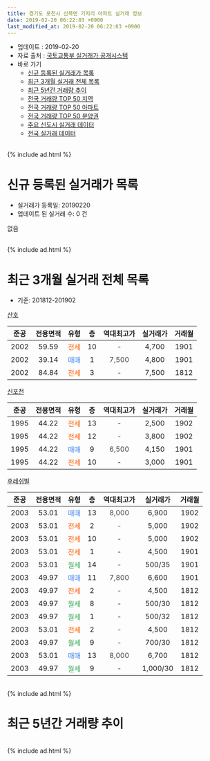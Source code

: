 ```yaml
---
title: 경기도 포천시 신북면 기지리 아파트 실거래 정보
date: 2019-02-20 06:22:03 +0900
last_modified_at: 2019-02-20 06:22:03 +0900
---
```


* 업데이트 : 2019-02-20
* 자료 출처 : [국토교통부 실거래가 공개시스템](http://rt.molit.go.kr)
* 바로 가기
    * [신규 등록된 실거래가 목록](#신규-등록된-실거래가-목록)
    * [최근 3개월 실거래 전체 목록](#최근-3개월-실거래-전체-목록)
    * [최근 5년간 거래량 추이](#최근-5년간-거래량-추이)
    * [전국 거래량 TOP 50 지역](https://inasie.github.io/apt-trade-info/최근-3개월-전국에서-가장-거래가-많이-발생한-지역)
    * [전국 거래량 TOP 50 아파트](https://inasie.github.io/apt-trade-info/최근-3개월-전국에서-가장-거래가-많이-발생한-아파트)
    * [전국 거래량 TOP 50 분양권](https://inasie.github.io/apt-trade-info/최근-3개월-전국에서-가장-거래가-많이-발생한-분양권)
    * [주요 신도시 실거래 데이터](https://inasie.github.io/apt-trade-info/주요-신도시)
    * [전국 실거래 데이터](https://inasie.github.io/apt-trade-info/전국)
<br>
{% include ad.html %}
<br>

# 신규 등록된 실거래가 목록
* 실거래가 등록일: 20190220
* 업데이트 된 실거래 수: 0 건

없음

<br>
{% include ad.html %}
<br>

# 최근 3개월 실거래 전체 목록
* 기준: 201812-201902


[산호](https://search.naver.com/search.naver?query=%EA%B2%BD%EA%B8%B0%EB%8F%84+%ED%8F%AC%EC%B2%9C%EC%8B%9C+%EC%8B%A0%EB%B6%81%EB%A9%B4+%EA%B8%B0%EC%A7%80%EB%A6%AC+%EC%82%B0%ED%98%B8)

|준공|전용면적|유형|층|역대최고가|실거래가|거래월|
|:---:|:---:|:---:|:---:|:---:|:---:|:---:|
|2002|59.59|<span style="color:#ff5a00">전세</span>|10|<span style="color:#444444">-</span>|4,700|1901|
|2002|39.14|<span style="color:#4285f3">매매</span>|1|<span style="color:#444444">7,500</span>|4,800|1901|
|2002|84.84|<span style="color:#ff5a00">전세</span>|3|<span style="color:#444444">-</span>|7,500|1812|

[신포천](https://search.naver.com/search.naver?query=%EA%B2%BD%EA%B8%B0%EB%8F%84+%ED%8F%AC%EC%B2%9C%EC%8B%9C+%EC%8B%A0%EB%B6%81%EB%A9%B4+%EA%B8%B0%EC%A7%80%EB%A6%AC+%EC%8B%A0%ED%8F%AC%EC%B2%9C)

|준공|전용면적|유형|층|역대최고가|실거래가|거래월|
|:---:|:---:|:---:|:---:|:---:|:---:|:---:|
|1995|44.22|<span style="color:#ff5a00">전세</span>|13|<span style="color:#444444">-</span>|2,500|1902|
|1995|44.22|<span style="color:#ff5a00">전세</span>|12|<span style="color:#444444">-</span>|3,800|1902|
|1995|44.22|<span style="color:#4285f3">매매</span>|9|<span style="color:#444444">6,500</span>|4,150|1901|
|1995|44.22|<span style="color:#ff5a00">전세</span>|10|<span style="color:#444444">-</span>|3,000|1901|

[후레쉬빌](https://search.naver.com/search.naver?query=%EA%B2%BD%EA%B8%B0%EB%8F%84+%ED%8F%AC%EC%B2%9C%EC%8B%9C+%EC%8B%A0%EB%B6%81%EB%A9%B4+%EA%B8%B0%EC%A7%80%EB%A6%AC+%ED%9B%84%EB%A0%88%EC%89%AC%EB%B9%8C)

|준공|전용면적|유형|층|역대최고가|실거래가|거래월|
|:---:|:---:|:---:|:---:|:---:|:---:|:---:|
|2003|53.01|<span style="color:#4285f3">매매</span>|13|<span style="color:#444444">8,000</span>|6,900|1902|
|2003|53.01|<span style="color:#ff5a00">전세</span>|2|<span style="color:#444444">-</span>|5,000|1902|
|2003|53.01|<span style="color:#ff5a00">전세</span>|10|<span style="color:#444444">-</span>|5,000|1902|
|2003|53.01|<span style="color:#ff5a00">전세</span>|1|<span style="color:#444444">-</span>|4,500|1901|
|2003|53.01|<span style="color:#34a853">월세</span>|14|<span style="color:#444444">-</span>|500/35|1901|
|2003|49.97|<span style="color:#4285f3">매매</span>|11|<span style="color:#444444">7,800</span>|6,600|1901|
|2003|49.97|<span style="color:#ff5a00">전세</span>|2|<span style="color:#444444">-</span>|4,500|1812|
|2003|49.97|<span style="color:#34a853">월세</span>|8|<span style="color:#444444">-</span>|500/30|1812|
|2003|49.97|<span style="color:#34a853">월세</span>|1|<span style="color:#444444">-</span>|500/32|1812|
|2003|53.01|<span style="color:#ff5a00">전세</span>|2|<span style="color:#444444">-</span>|4,500|1812|
|2003|49.97|<span style="color:#34a853">월세</span>|9|<span style="color:#444444">-</span>|700/30|1812|
|2003|53.01|<span style="color:#4285f3">매매</span>|13|<span style="color:#444444">8,000</span>|6,700|1812|
|2003|49.97|<span style="color:#34a853">월세</span>|9|<span style="color:#444444">-</span>|1,000/30|1812|


<br>
{% include ad.html %}
<br>

# 최근 5년간 거래량 추이


<div style="width:100%;">
    <canvas id="deal_progress" height="200"></canvas>
</div>

<script>
new Chart(document.getElementById("deal_progress"), {
    type: 'line',
    data: {
        labels: ['201402','201403','201404','201405','201406','201407','201408','201409','201410','201411','201412','201501','201502','201503','201504','201505','201506','201507','201508','201509','201510','201511','201512','201601','201602','201603','201604','201605','201606','201607','201608','201609','201610','201611','201612','201701','201702','201703','201704','201705','201706','201707','201708','201709','201710','201711','201712','201801','201802','201803','201804','201805','201806','201807','201808','201809','201810','201811','201812','201901','201902'],
        datasets: [{
            label: '매매',
            pointRadius: 1,
            data: [8, 11, 11, 7, 7, 5, 6, 15, 7, 5, 5, 7, 2, 9, 10, 11, 7, 9, 12, 8, 8, 9, 6, 8, 8, 12, 10, 8, 7, 7, 10, 9, 12, 10, 6, 4, 8, 12, 5, 8, 12, 12, 9, 3, 15, 5, 4, 3, 2, 9, 7, 5, 10, 5, 5, 6, 5, 3, 1, 3, 1],
            borderColor: "rgba(255, 201, 14, 1)",
            backgroundColor: "rgba(255, 201, 14, 0.5)",
            fill: false,
            lineTension: 0
        },{
            label: '전월세',
            pointRadius: 1,
            data: [11, 11, 11, 7, 6, 6, 5, 6, 5, 7, 7, 8, 12, 7, 7, 11, 5, 11, 9, 7, 10, 4, 6, 2, 9, 7, 4, 7, 11, 7, 5, 7, 8, 8, 6, 4, 7, 8, 7, 4, 10, 5, 4, 5, 4, 9, 2, 6, 5, 5, 6, 3, 8, 10, 4, 10, 8, 3, 7, 4, 4],
            borderColor: "rgba(0, 141, 185, 1)",
            backgroundColor: "rgba(0, 141, 185, 0.5)",
            fill: false,
            lineTension: 0
        }
        ]
    },
    options: {
        responsive: true,
        title: {
            display: false
        },
        tooltips: {
            mode: 'index',
            intersect: false
        },
        hover: {
            mode: 'nearest',
            intersect: true
        },
        scales: {
            xAxes: [{
                display: true,
                scaleLabel: {
                    display: true,
                    labelString: '년/월'
                }
            }],
            yAxes: [{
                display: true,
                ticks: {
                    suggestedMin: 0,
                },
                scaleLabel: {
                    display: true,
                    labelString: '실거래 수'
                }
            }]
        }
    }
});

</script>


<br>
{% include ad.html %}
<br>

